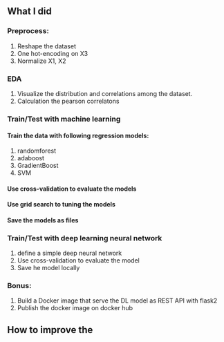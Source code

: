 ## What I did

### Preprocess:
1. Reshape the dataset 
2. One hot-encoding on X3 
3. Normalize X1, X2

### EDA
1. Visualize the distribution and correlations among the dataset. 
2. Calculation the pearson correlatons
### Train/Test with machine learning 
#### Train the data with following regression models:
1. randomforest
2. adaboost
3. GradientBoost
4. SVM

#### Use cross-validation to evaluate the models
#### Use grid search to tuning the models
#### Save the models as files

### Train/Test with deep learning neural network 
1. define a simple deep neural network
2. Use cross-validation to evaluate the model
3. Save he model locally

### Bonus:
1. Build a Docker image that serve the DL model as REST API with flask2
2. Publish the docker image on docker hub


## How to improve the 
